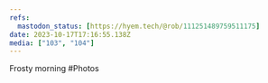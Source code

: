 ```yaml
---
refs:
  mastodon_status: [https://hyem.tech/@rob/111251489759511175]
date: 2023-10-17T17:16:55.138Z
media: ["103", "104"]
---
```


Frosty morning #Photos
